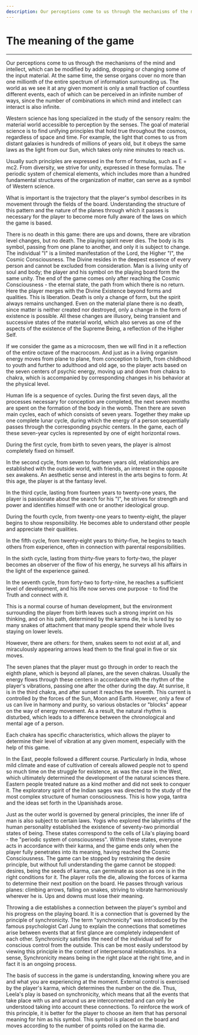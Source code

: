 ```yaml
---
description: Our perceptions come to us through the mechanisms of the mind and intellect, which can be modified by adding, subtracting, or altering some of the input material.
---
```


# The meaning of the game

---

Our perceptions come to us through the mechanisms of the mind and intellect, which can be modified by adding, dropping or changing some of the input material. At the same time, the sense organs cover no more than one millionth of the entire spectrum of information surrounding us. The world as we see it at any given moment is only a small fraction of countless different events, each of which can be perceived in an infinite number of ways, since the number of combinations in which mind and intellect can interact is also infinite.

Western science has long specialized in the study of the sensory realm: the material world accessible to perception by the senses. The goal of material science is to find unifying principles that hold true throughout the cosmos, regardless of space and time. For example, the light that comes to us from distant galaxies is hundreds of millions of years old, but it obeys the same laws as the light from our Sun, which takes only nine minutes to reach us.

Usually such principles are expressed in the form of formulas, such as E = mc2. From diversity, we strive for unity, expressed in these formulas. The periodic system of chemical elements, which includes more than a hundred fundamental structures of the organization of matter, can serve as a symbol of Western science.

What is important is the trajectory that the player's symbol describes in its movement through the fields of the board. Understanding the structure of this pattern and the nature of the planes through which it passes is necessary for the player to become more fully aware of the laws on which the game is based.

There is no death in this game: there are ups and downs, there are vibration level changes, but no death. The playing spirit never dies. The body is its symbol, passing from one plane to another, and only it is subject to change. The individual "I" is a limited manifestation of the Lord, the Higher "I", the Cosmic Consciousness. The Divine resides in the deepest essence of every person and cannot be excluded from consideration. Man is a living unity of soul and body; the player and his symbol on the playing board form the same unity. The end of the game comes only after reaching the Cosmic Consciousness - the eternal state, the path from which there is no return. Here the player merges with the Divine Existence beyond forms and qualities. This is liberation. Death is only a change of form, but the spirit always remains unchanged. Even on the material plane there is no death, since matter is neither created nor destroyed, only a change in the form of existence is possible. All these changes are illusory, being transient and successive states of the material world, which also serves as one of the aspects of the existence of the Supreme Being, a reflection of the Higher Self.

If we consider the game as a microcosm, then we will find in it a reflection of the entire octave of the macrocosm. And just as in a living organism energy moves from plane to plane, from conception to birth, from childhood to youth and further to adulthood and old age, so the player acts based on the seven centers of psychic energy, moving up and down from chakra to chakra, which is accompanied by corresponding changes in his behavior at the physical level.

Human life is a sequence of cycles. During the first seven days, all the processes necessary for conception are completed, the next seven months are spent on the formation of the body in the womb. Then there are seven main cycles, each of which consists of seven years. Together they make up one complete lunar cycle, during which the energy of a person sequentially passes through the corresponding psychic centers. In the game, each of these seven-year cycles is represented by one of eight horizontal rows.

During the first cycle, from birth to seven years, the player is almost completely fixed on himself.

In the second cycle, from seven to fourteen years old, relationships are established with the outside world, with friends, an interest in the opposite sex awakens. An aesthetic sense and interest in the arts begins to form. At this age, the player is at the fantasy level.

In the third cycle, lasting from fourteen years to twenty-one years, the player is passionate about the search for his "I", he strives for strength and power and identifies himself with one or another ideological group.

During the fourth cycle, from twenty-one years to twenty-eight, the player begins to show responsibility. He becomes able to understand other people and appreciate their qualities.

In the fifth cycle, from twenty-eight years to thirty-five, he begins to teach others from experience, often in connection with parental responsibilities.

In the sixth cycle, lasting from thirty-five years to forty-two, the player becomes an observer of the flow of his energy, he surveys all his affairs in the light of the experience gained.

In the seventh cycle, from forty-two to forty-nine, he reaches a sufficient level of development, and his life now serves one purpose - to find the Truth and connect with it.

This is a normal course of human development, but the environment surrounding the player from birth leaves such a strong imprint on his thinking, and on his path, determined by the karma die, he is lured by so many snakes of attachment that many people spend their whole lives staying on lower levels.

However, there are others: for them, snakes seem to not exist at all, and miraculously appearing arrows lead them to the final goal in five or six moves.

The seven planes that the player must go through in order to reach the eighth plane, which is beyond all planes, are the seven chakras. Usually the energy flows through these centers in accordance with the rhythm of the player's vibrations, passing one after the other during the day. At sunrise, it is in the third chakra, and after sunset it reaches the seventh. This current is controlled by the forces of the Sun, Moon and Earth. However, only a few of us can live in harmony and purity, so various obstacles or "blocks" appear on the way of energy movement. As a result, the natural rhythm is disturbed, which leads to a difference between the chronological and mental age of a person.

Each chakra has specific characteristics, which allows the player to determine their level of vibration at any given moment, especially with the help of this game.

In the East, people followed a different course. Particularly in India, whose mild climate and ease of cultivation of cereals allowed people not to spend so much time on the struggle for existence, as was the case in the West, which ultimately determined the development of the natural sciences there. Eastern people treated nature as a kind mother and did not seek to conquer it. The exploratory spirit of the Indian sages was directed to the study of the most complex structure of human consciousness. This is how yoga, tantra and the ideas set forth in the Upanishads arose.

Just as the outer world is governed by general principles, the inner life of man is also subject to certain laws. Yogis who explored the labyrinths of the human personality established the existence of seventy-two primordial states of being. These states correspond to the cells of Lila's playing board - the "periodic system of consciousness". Within these states, everyone acts in accordance with their karma, and the game ends only when the player fully penetrates into its meaning, having reached the Cosmic Consciousness. The game can be stopped by restraining the desire principle, but without full understanding the game cannot be stopped: desires, being the seeds of karma, can germinate as soon as one is in the right conditions for it. The player rolls the die, allowing the forces of karma to determine their next position on the board. He passes through various planes: climbing arrows, falling on snakes, striving to vibrate harmoniously wherever he is. Ups and downs must lose their meaning.

Throwing a die establishes a connection between the player's symbol and his progress on the playing board. It is a connection that is governed by the principle of synchronicity. The term "synchronicity" was introduced by the famous psychologist Carl Jung to explain the connections that sometimes arise between events that at first glance are completely independent of each other. Synchronicity satisfies the need of the individual self for conscious control from the outside. This can be most easily understood by viewing this principle in the context of interpersonal relationships. In a sense, Synchronicity means being in the right place at the right time, and in fact it is an ongoing process.

The basis of success in the game is understanding, knowing where you are and what you are experiencing at the moment. External control is exercised by the player's karma, which determines the number on the die. Thus, Leela's play is based on synchronicity, which means that all the events that take place with us and around us are interconnected and can only be understood taking into account these connections. To reinforce the work of this principle, it is better for the player to choose an item that has personal meaning for him as his symbol. This symbol is placed on the board and moves according to the number of points rolled on the karma die.
